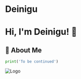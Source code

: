 # Deinigu

# Hi, I'm Deinigu! 🌝

## 🚀 About Me

```python
print('To be continued')
```


![Logo](https://preview.redd.it/y0wptuzuqfn21.jpg?auto=webp&s=2602ba25a8c5bb82029de75914f24d9653afcaa6)



